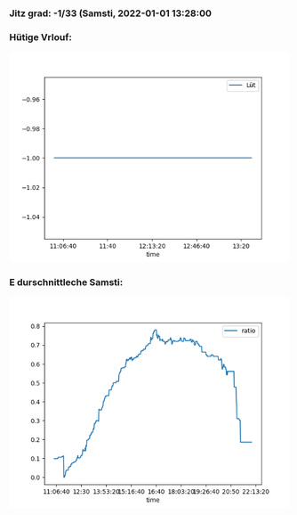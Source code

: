 ### Jitz grad: -1/33 (Samsti, 2022-01-01 13:28:00

### Hütige Vrlouf:
![Graph](Today.png)

### E durschnittleche Samsti:
![Graph](Samsti.png)